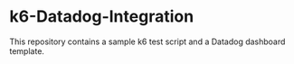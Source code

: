# k6-Datadog-Integration
This repository contains a sample k6 test script and a Datadog dashboard template.
